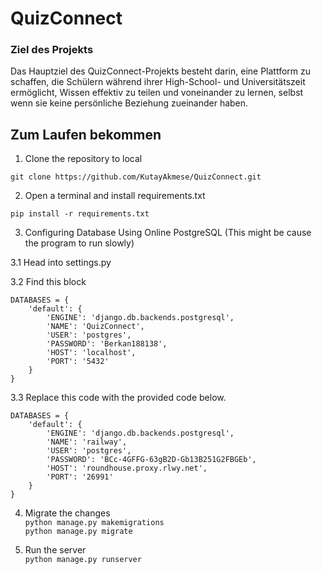 <h1>QuizConnect</h1>

<h3>Ziel des Projekts</h3>

Das Hauptziel des QuizConnect-Projekts besteht darin, eine Plattform zu schaffen, die Schülern während ihrer High-School- und Universitätszeit ermöglicht, Wissen effektiv zu teilen und voneinander zu lernen, selbst wenn sie keine persönliche Beziehung zueinander haben.


<h2>Zum Laufen bekommen</h2>

1. Clone the repository to local

`git clone https://github.com/KutayAkmese/QuizConnect.git` 

2. Open a terminal and install requirements.txt

`pip install -r requirements.txt`

3. Configuring Database Using Online PostgreSQL (This might be cause the program to run slowly)



3.1 Head into settings.py

3.2 Find this block
```
DATABASES = {
    'default': {
        'ENGINE': 'django.db.backends.postgresql',
        'NAME': 'QuizConnect',
        'USER': 'postgres',
        'PASSWORD': 'Berkan188138',
        'HOST': 'localhost',
        'PORT': '5432'
    }
}
```

3.3 Replace this code with the provided code below.

```
DATABASES = {
    'default': {
        'ENGINE': 'django.db.backends.postgresql',
        'NAME': 'railway',
        'USER': 'postgres',
        'PASSWORD': 'BCc-4GFFG-63gB2D-Gb13B251G2FBGEb',
        'HOST': 'roundhouse.proxy.rlwy.net',
        'PORT': '26991'
    }
}
```

4. Migrate the changes <br>
```python manage.py makemigrations``` <br>
```python manage.py migrate```

5. Run the server <br>
```python manage.py runserver```

